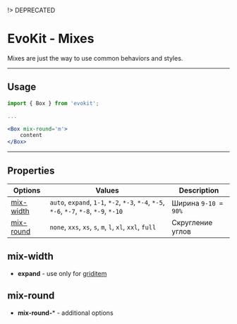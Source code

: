[mix-round]: #mix-round
[mix-width]: #mix-width

[griditem]: /packages/evokit-grid/#griditem


!> DEPRECATED

# EvoKit - Mixes

Mixes are just the way to use common behaviors and styles.

---

## Usage

```jsx
import { Box } from 'evokit';

...

<Box mix-round='m'>
    content
</Box>

```

---

## Properties

| Options | Values | Description |
|----------|----------|-------------|
| [mix-width]  | `auto`, `expand`, `1-1`, `*-2`, `*-3`, `*-4`, `*-5`, `*-6`, `*-7`, `*-8`, `*-9`, `*-10`  | Ширина `9-10 = 90%` |
| [mix-round]  | `none`, `xxs`, `xs`, `s`, `m`, `l`, `xl`, `xxl`, `full` | Скругление углов |


## mix-width

- **expand** - use only for [griditem]


## mix-round

- **mix-round-*** - additional options
